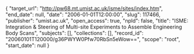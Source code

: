 {
  "target_url": "http://pw68.mt.umist.ac.uk/isme/sites/index.htm", 
  "end_date": null, 
  "date": "2006-01-01T12:00:00", 
  "slug": 117466, 
  "publisher": "umist.ac.uk", 
  "open_access": true, 
  "npld": false, 
  "title": "ISME: Integration & Steering of Multi-site Experiments to Assemble Engineering Body Scans", 
  "subjects": [], 
  "collections": [], 
  "record_id": "20060101T120000/g36PWYW0Pfw70RbSn5eWow==", 
  "scope": "root", 
  "start_date": null
}

